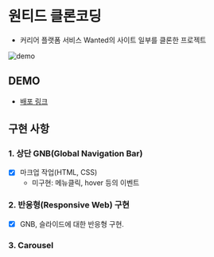 # 원티드 클론코딩
* 커리어 플랫폼 서비스 Wanted의 사이트 일부를 클론한 프로젝트

<p align="middle" >

![demo](./wanted.gif)

</p>

## DEMO
* [배포 링크](https://master--angry-yonath-082da3.netlify.app/)

## 구현 사항

### 1. 상단 GNB(Global Navigation Bar)

- [X] 마크업 작업(HTML, CSS)
    - 미구현: 메뉴클릭, hover 등의 이벤트

### 2. 반응형(Responsive Web) 구현
  - [X] GNB, 슬라이드에 대한 반응형 구현. 

### 3. Carousel
